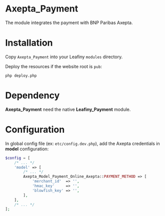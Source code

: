 # Axepta_Payment

The module integrates the payment with BNP Paribas Axepta.

# Installation

Copy `Axepta_Payment` into your Leafiny `modules` directory.

Deploy the resources if the website root is `pub`:

```
php deploy.php
```

# Dependency

**Axepta_Payment** need the native **Leafiny_Payment** module.

# Configuration

In global config file (ex: `etc/config.dev.php`), add the Axepta credentials in **model** configuration:

```php
$config = [
    /* ... */
    'model' => [
        /* ... */
        Axepta_Model_Payment_Online_Axepta::PAYMENT_METHOD => [
            'merchant_id'  => '',
            'hmac_key'     => '',
            'blowfish_key' => '',
        ],
    ],
    /* ... */
];
```